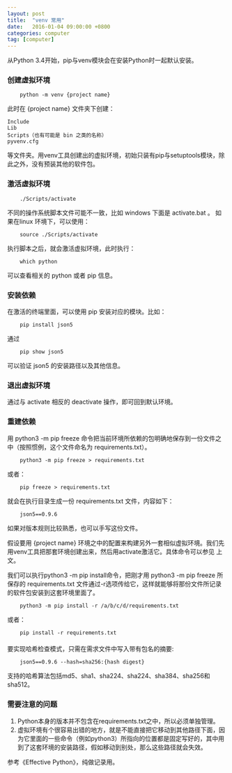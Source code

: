 ```yaml
---
layout: post
title:  "venv 常用"
date:   2016-01-04 09:00:00 +0800
categories: computer
tag: [computer]
---
```


从Python 3.4开始，pip与venv模块会在安装Python时一起默认安装。

### 创建虚拟环境

```shell
    python -m venv {project name}
```

此时在 {project name} 文件夹下创建：

    Include
    Lib
    Scripts（也有可能是 bin 之类的名称）
    pyvenv.cfg

等文件夹。用venv工具创建出的虚拟环境，初始只装有pip与setuptools模块，除此之外，没有预装其他的软件包。

### 激活虚拟环境

```shell
    ./Scripts/activate
```
不同的操作系统脚本文件可能不一致，比如 windows 下面是 activate.bat 。
如果在linux 环境下，可以使用：

```shell
    source ./Scripts/activate
```

执行脚本之后，就会激活虚拟环境，此时执行：


```shell
    which python 
```
可以查看相关的 python 或者 pip 信息。


### 安装依赖

在激活的终端里面，可以使用 pip 安装对应的模块。比如：

```shell
    pip install json5
```
通过

```shell
    pip show json5
```
可以验证 json5 的安装路径以及其他信息。


### 退出虚拟环境

通过与 activate 相反的 deactivate 操作，即可回到默认环境。

### 重建依赖

用 python3 -m pip freeze 命令把当前环境所依赖的包明确地保存到一份文件之中（按照惯例，这个文件命名为 requirements.txt）。

```shell
    python3 -m pip freeze > requirements.txt
```
或者：

```shell
    pip freeze > requirements.txt
```
就会在执行目录生成一份 requirements.txt 文件，内容如下：

```plain
    json5==0.9.6
```
如果对版本规则比较熟悉，也可以手写这份文件。

假设要用 {project name} 环境之中的配置来构建另外一套相似虚拟环境。我们先用venv工具把那套环境创建出来，然后用activate激活它。具体命令可以参见 上文。

我们可以执行python3 -m pip install命令，把刚才用 python3 -m pip freeze 所保存的 requirements.txt 文件通过-r选项传给它，这样就能够将那份文件所记录的软件包安装到这套环境里面了。

```shell
    python3 -m pip install -r /a/b/c/d/requirements.txt
```
或者：

```shell
    pip install -r requirements.txt
```

#### 

要实现哈希检查模式，只需在需求文件中写入带有包名的摘要:

```plain
    json5==0.9.6 --hash=sha256:{hash digest}
```
支持的哈希算法包括md5、sha1、sha224、sha224、sha384、sha256和sha512。

### 需要注意的问题

1. Python本身的版本并不包含在requirements.txt之中，所以必须单独管理。
2. 虚拟环境有个很容易出错的地方，就是不能直接把它移动到其他路径下面，因为它里面的一些命令（例如python3）所指向的位置都是固定写好的，其中用到了这套环境的安装路径，假如移动到别处，那么这些路径就会失效。


参考《Effective Python》，纯做记录用。
